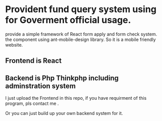 # Provident fund query system using for Goverment official usage.

provide a simple framework of React form apply and  form check system.
the component using ant-mobile-design library.
So it is a mobile friendly website.

## Frontend is React
## Backend is Php Thinkphp including adminstration system

I just upload the Frontend in this repo, if you have requirment of this program, pls contact me .

Or you can just build up your own backend system for it.

